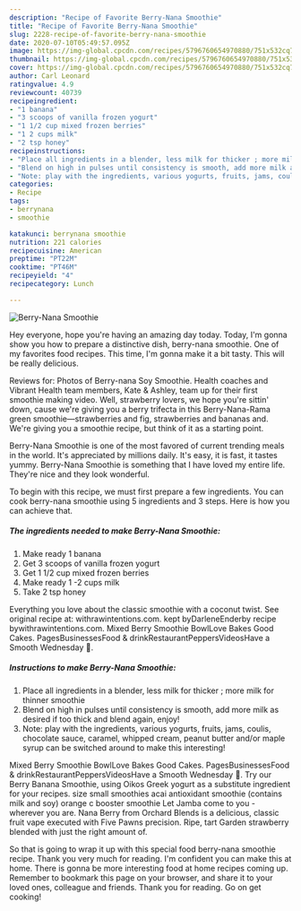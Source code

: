 ```yaml
---
description: "Recipe of Favorite Berry-Nana Smoothie"
title: "Recipe of Favorite Berry-Nana Smoothie"
slug: 2228-recipe-of-favorite-berry-nana-smoothie
date: 2020-07-10T05:49:57.095Z
image: https://img-global.cpcdn.com/recipes/5796760654970880/751x532cq70/berry-nana-smoothie-recipe-main-photo.jpg
thumbnail: https://img-global.cpcdn.com/recipes/5796760654970880/751x532cq70/berry-nana-smoothie-recipe-main-photo.jpg
cover: https://img-global.cpcdn.com/recipes/5796760654970880/751x532cq70/berry-nana-smoothie-recipe-main-photo.jpg
author: Carl Leonard
ratingvalue: 4.9
reviewcount: 40739
recipeingredient:
- "1 banana"
- "3 scoops of vanilla frozen yogurt"
- "1 1/2 cup mixed frozen berries"
- "1 2 cups milk"
- "2 tsp honey"
recipeinstructions:
- "Place all ingredients in a blender, less milk for thicker ; more milk for thinner smoothie"
- "Blend on high in pulses until consistency is smooth, add more milk as desired if too thick and blend again, enjoy!"
- "Note: play with the ingredients, various yogurts, fruits, jams, coulis, chocolate sauce, caramel, whipped cream, peanut butter and/or maple syrup can be switched around to make this interesting!"
categories:
- Recipe
tags:
- berrynana
- smoothie

katakunci: berrynana smoothie 
nutrition: 221 calories
recipecuisine: American
preptime: "PT22M"
cooktime: "PT46M"
recipeyield: "4"
recipecategory: Lunch

---
```



![Berry-Nana Smoothie](https://img-global.cpcdn.com/recipes/5796760654970880/751x532cq70/berry-nana-smoothie-recipe-main-photo.jpg)

Hey everyone, hope you're having an amazing day today. Today, I'm gonna show you how to prepare a distinctive dish, berry-nana smoothie. One of my favorites food recipes. This time, I'm gonna make it a bit tasty. This will be really delicious.

Reviews for: Photos of Berry-nana Soy Smoothie. Health coaches and Vibrant Health team members, Kate &amp; Ashley, team up for their first smoothie making video. Well, strawberry lovers, we hope you&#39;re sittin&#39; down, cause we&#39;re giving you a berry trifecta in this Berry-Nana-Rama green smoothie—strawberries and fig, strawberries and bananas and. We&#39;re giving you a smoothie recipe, but think of it as a starting point.

Berry-Nana Smoothie is one of the most favored of current trending meals in the world. It's appreciated by millions daily. It's easy, it is fast, it tastes yummy. Berry-Nana Smoothie is something that I have loved my entire life. They're nice and they look wonderful.


To begin with this recipe, we must first prepare a few ingredients. You can cook berry-nana smoothie using 5 ingredients and 3 steps. Here is how you can achieve that.

<!--inarticleads1-->

##### The ingredients needed to make Berry-Nana Smoothie:

1. Make ready 1 banana
1. Get 3 scoops of vanilla frozen yogurt
1. Get 1 1/2 cup mixed frozen berries
1. Make ready 1 -2 cups milk
1. Take 2 tsp honey


Everything you love about the classic smoothie with a coconut twist. See original recipe at: withrawintentions.com. kept byDarleneEnderby recipe bywithrawintentions.com. Mixed Berry Smoothie BowlLove Bakes Good Cakes. PagesBusinessesFood &amp; drinkRestaurantPeppersVideosHave a Smooth Wednesday 🍹. 

<!--inarticleads2-->

##### Instructions to make Berry-Nana Smoothie:

1. Place all ingredients in a blender, less milk for thicker ; more milk for thinner smoothie
1. Blend on high in pulses until consistency is smooth, add more milk as desired if too thick and blend again, enjoy!
1. Note: play with the ingredients, various yogurts, fruits, jams, coulis, chocolate sauce, caramel, whipped cream, peanut butter and/or maple syrup can be switched around to make this interesting!


Mixed Berry Smoothie BowlLove Bakes Good Cakes. PagesBusinessesFood &amp; drinkRestaurantPeppersVideosHave a Smooth Wednesday 🍹. Try our Berry Banana Smoothie, using Oikos Greek yogurt as a substitute ingredient for your recipes. size small smoothies acai antioxidant smoothie (contains milk and soy) orange c booster smoothie Let Jamba come to you - wherever you are. Nana Berry from Orchard Blends is a delicious, classic fruit vape executed with Five Pawns precision. Ripe, tart Garden strawberry blended with just the right amount of. 

So that is going to wrap it up with this special food berry-nana smoothie recipe. Thank you very much for reading. I'm confident you can make this at home. There is gonna be more interesting food at home recipes coming up. Remember to bookmark this page on your browser, and share it to your loved ones, colleague and friends. Thank you for reading. Go on get cooking!
